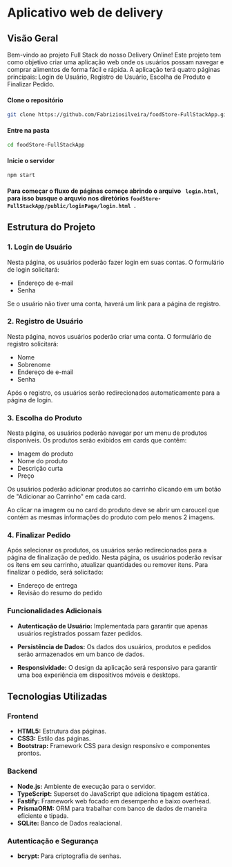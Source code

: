# Aplicativo web de delivery

## Visão Geral

Bem-vindo ao projeto Full Stack do nosso Delivery Online! Este projeto tem como objetivo criar uma aplicação web onde os usuários possam navegar e comprar alimentos de forma fácil e rápida. A aplicação terá quatro páginas principais: Login de Usuário, Registro de Usuário, Escolha de Produto e Finalizar Pedido.

#### Clone o repositório

```bash
git clone https://github.com/Fabriziosilveira/foodStore-FullStackApp.git
```
#### Entre na pasta

```bash
cd foodStore-FullStackApp
```

#### Inicie o servidor

```bash
npm start
```

#### Para começar o fluxo de páginas começe abrindo o arquivo ``` login.html```, para isso busque o arquvio nos diretórios ```foodStore-FullStackApp/public/loginPage/login.html ```.

## Estrutura do Projeto

### 1. Login de Usuário

Nesta página, os usuários poderão fazer login em suas contas. O formulário de login solicitará:

- Endereço de e-mail
- Senha

Se o usuário não tiver uma conta, haverá um link para a página de registro.

### 2. Registro de Usuário

Nesta página, novos usuários poderão criar uma conta. O formulário de registro solicitará:

- Nome
- Sobrenome
- Endereço de e-mail
- Senha

Após o registro, os usuários serão redirecionados automaticamente para a página de login.

### 3. Escolha do Produto
Nesta página, os usuários poderão navegar por um menu de produtos disponíveis. Os produtos serão exibidos em cards que contêm:

- Imagem do produto
- Nome do produto
- Descrição curta
- Preço

Os usuários poderão adicionar produtos ao carrinho clicando em um botão de "Adicionar ao Carrinho" em cada card.

Ao clicar na imagem ou no card do produto deve se abrir um caroucel que contém as mesmas informações do produto com pelo menos 2 imagens.

### 4. Finalizar Pedido
Após selecionar os produtos, os usuários serão redirecionados para a página de finalização de pedido. Nesta página, os usuários poderão revisar os itens em seu carrinho, atualizar quantidades ou remover itens. Para finalizar o pedido, será solicitado:

- Endereço de entrega
- Revisão do resumo do pedido

### Funcionalidades Adicionais

- **Autenticação de Usuário:** Implementada para garantir que apenas usuários registrados possam fazer pedidos.

- **Persistência de Dados:** Os dados dos usuários, produtos e pedidos serão armazenados em um banco de dados.

- **Responsividade:** O design da aplicação será responsivo para garantir uma boa experiência em dispositivos móveis e desktops.

## Tecnologias Utilizadas

### Frontend

- **HTML5:** Estrutura das páginas.
- **CSS3:** Estilo das páginas.
- **Bootstrap:** Framework CSS para design responsivo e componentes prontos.

### Backend

- **Node.js:** Ambiente de execução para o servidor.
- **TypeScript:** Superset do JavaScript que adiciona tipagem estática.
- **Fastify:** Framework web focado em desempenho e baixo overhead.
- **PrismaORM:** ORM para trabalhar com banco de dados de maneira eficiente e tipada.
- **SQLite:** Banco de Dados realacional.

### Autenticação e Segurança
- **bcrypt:** Para criptografia de senhas.